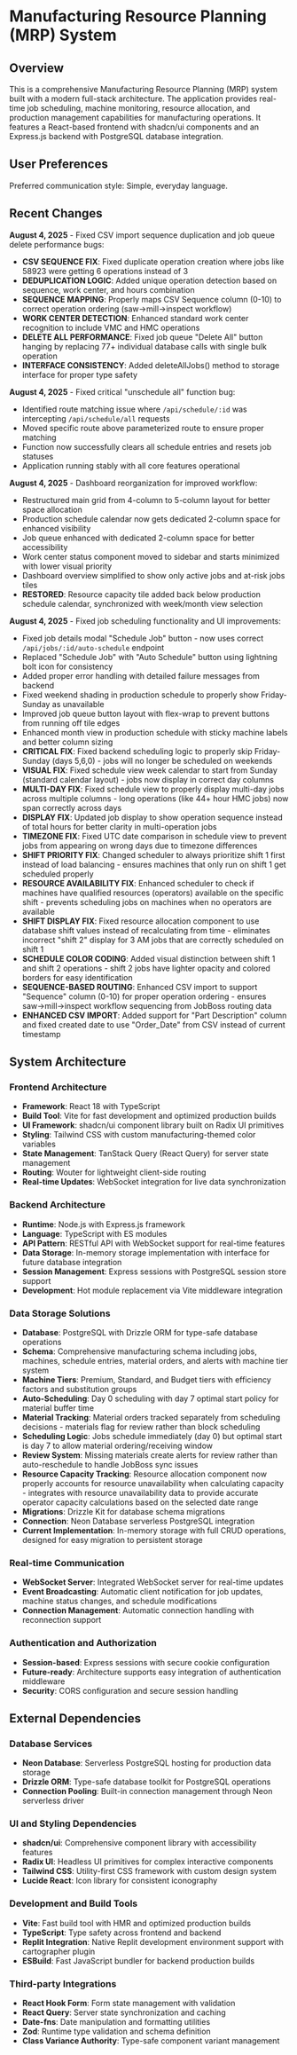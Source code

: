 # Manufacturing Resource Planning (MRP) System

## Overview

This is a comprehensive Manufacturing Resource Planning (MRP) system built with a modern full-stack architecture. The application provides real-time job scheduling, machine monitoring, resource allocation, and production management capabilities for manufacturing operations. It features a React-based frontend with shadcn/ui components and an Express.js backend with PostgreSQL database integration.

## User Preferences

Preferred communication style: Simple, everyday language.

## Recent Changes

**August 4, 2025** - Fixed CSV import sequence duplication and job queue delete performance bugs:
- **CSV SEQUENCE FIX**: Fixed duplicate operation creation where jobs like 58923 were getting 6 operations instead of 3
- **DEDUPLICATION LOGIC**: Added unique operation detection based on sequence, work center, and hours combination
- **SEQUENCE MAPPING**: Properly maps CSV Sequence column (0-10) to correct operation ordering (saw→mill→inspect workflow)
- **WORK CENTER DETECTION**: Enhanced standard work center recognition to include VMC and HMC operations
- **DELETE ALL PERFORMANCE**: Fixed job queue "Delete All" button hanging by replacing 77+ individual database calls with single bulk operation
- **INTERFACE CONSISTENCY**: Added deleteAllJobs() method to storage interface for proper type safety

**August 4, 2025** - Fixed critical "unschedule all" function bug:
- Identified route matching issue where `/api/schedule/:id` was intercepting `/api/schedule/all` requests
- Moved specific route above parameterized route to ensure proper matching
- Function now successfully clears all schedule entries and resets job statuses
- Application running stably with all core features operational

**August 4, 2025** - Dashboard reorganization for improved workflow:
- Restructured main grid from 4-column to 5-column layout for better space allocation
- Production schedule calendar now gets dedicated 2-column space for enhanced visibility
- Job queue enhanced with dedicated 2-column space for better accessibility
- Work center status component moved to sidebar and starts minimized with lower visual priority
- Dashboard overview simplified to show only active jobs and at-risk jobs tiles
- **RESTORED**: Resource capacity tile added back below production schedule calendar, synchronized with week/month view selection

**August 4, 2025** - Fixed job scheduling functionality and UI improvements:
- Fixed job details modal "Schedule Job" button - now uses correct `/api/jobs/:id/auto-schedule` endpoint
- Replaced "Schedule Job" with "Auto Schedule" button using lightning bolt icon for consistency
- Added proper error handling with detailed failure messages from backend
- Fixed weekend shading in production schedule to properly show Friday-Sunday as unavailable
- Improved job queue button layout with flex-wrap to prevent buttons from running off tile edges
- Enhanced month view in production schedule with sticky machine labels and better column sizing
- **CRITICAL FIX**: Fixed backend scheduling logic to properly skip Friday-Sunday (days 5,6,0) - jobs will no longer be scheduled on weekends
- **VISUAL FIX**: Fixed schedule view week calendar to start from Sunday (standard calendar layout) - jobs now display in correct day columns
- **MULTI-DAY FIX**: Fixed schedule view to properly display multi-day jobs across multiple columns - long operations (like 44+ hour HMC jobs) now span correctly across days
- **DISPLAY FIX**: Updated job display to show operation sequence instead of total hours for better clarity in multi-operation jobs
- **TIMEZONE FIX**: Fixed UTC date comparison in schedule view to prevent jobs from appearing on wrong days due to timezone differences
- **SHIFT PRIORITY FIX**: Changed scheduler to always prioritize shift 1 first instead of load balancing - ensures machines that only run on shift 1 get scheduled properly
- **RESOURCE AVAILABILITY FIX**: Enhanced scheduler to check if machines have qualified resources (operators) available on the specific shift - prevents scheduling jobs on machines when no operators are available
- **SHIFT DISPLAY FIX**: Fixed resource allocation component to use database shift values instead of recalculating from time - eliminates incorrect "shift 2" display for 3 AM jobs that are correctly scheduled on shift 1
- **SCHEDULE COLOR CODING**: Added visual distinction between shift 1 and shift 2 operations - shift 2 jobs have lighter opacity and colored borders for easy identification
- **SEQUENCE-BASED ROUTING**: Enhanced CSV import to support "Sequence" column (0-10) for proper operation ordering - ensures saw→mill→inspect workflow sequencing from JobBoss routing data
- **ENHANCED CSV IMPORT**: Added support for "Part Description" column and fixed created date to use "Order_Date" from CSV instead of current timestamp

## System Architecture

### Frontend Architecture
- **Framework**: React 18 with TypeScript
- **Build Tool**: Vite for fast development and optimized production builds
- **UI Framework**: shadcn/ui component library built on Radix UI primitives
- **Styling**: Tailwind CSS with custom manufacturing-themed color variables
- **State Management**: TanStack Query (React Query) for server state management
- **Routing**: Wouter for lightweight client-side routing
- **Real-time Updates**: WebSocket integration for live data synchronization

### Backend Architecture
- **Runtime**: Node.js with Express.js framework
- **Language**: TypeScript with ES modules
- **API Pattern**: RESTful API with WebSocket support for real-time features
- **Data Storage**: In-memory storage implementation with interface for future database integration
- **Session Management**: Express sessions with PostgreSQL session store support
- **Development**: Hot module replacement via Vite middleware integration

### Data Storage Solutions
- **Database**: PostgreSQL with Drizzle ORM for type-safe database operations
- **Schema**: Comprehensive manufacturing schema including jobs, machines, schedule entries, material orders, and alerts with machine tier system
- **Machine Tiers**: Premium, Standard, and Budget tiers with efficiency factors and substitution groups
- **Auto-Scheduling**: Day 0 scheduling with day 7 optimal start policy for material buffer time
- **Material Tracking**: Material orders tracked separately from scheduling decisions - materials flag for review rather than block scheduling
- **Scheduling Logic**: Jobs schedule immediately (day 0) but optimal start is day 7 to allow material ordering/receiving window
- **Review System**: Missing materials create alerts for review rather than auto-reschedule to handle JobBoss sync issues
- **Resource Capacity Tracking**: Resource allocation component now properly accounts for resource unavailability when calculating capacity - integrates with resource unavailability data to provide accurate operator capacity calculations based on the selected date range
- **Migrations**: Drizzle Kit for database schema migrations
- **Connection**: Neon Database serverless PostgreSQL integration
- **Current Implementation**: In-memory storage with full CRUD operations, designed for easy migration to persistent storage

### Real-time Communication
- **WebSocket Server**: Integrated WebSocket server for real-time updates
- **Event Broadcasting**: Automatic client notification for job updates, machine status changes, and schedule modifications
- **Connection Management**: Automatic connection handling with reconnection support

### Authentication and Authorization
- **Session-based**: Express sessions with secure cookie configuration
- **Future-ready**: Architecture supports easy integration of authentication middleware
- **Security**: CORS configuration and secure session handling

## External Dependencies

### Database Services
- **Neon Database**: Serverless PostgreSQL hosting for production data storage
- **Drizzle ORM**: Type-safe database toolkit for PostgreSQL operations
- **Connection Pooling**: Built-in connection management through Neon serverless driver

### UI and Styling Dependencies
- **shadcn/ui**: Comprehensive component library with accessibility features
- **Radix UI**: Headless UI primitives for complex interactive components
- **Tailwind CSS**: Utility-first CSS framework with custom design system
- **Lucide React**: Icon library for consistent iconography

### Development and Build Tools
- **Vite**: Fast build tool with HMR and optimized production builds
- **TypeScript**: Type safety across frontend and backend
- **Replit Integration**: Native Replit development environment support with cartographer plugin
- **ESBuild**: Fast JavaScript bundler for backend production builds

### Third-party Integrations
- **React Hook Form**: Form state management with validation
- **React Query**: Server state synchronization and caching
- **Date-fns**: Date manipulation and formatting utilities
- **Zod**: Runtime type validation and schema definition
- **Class Variance Authority**: Type-safe component variant management